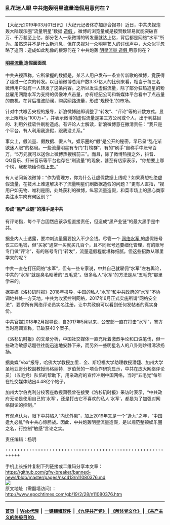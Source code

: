 ### 乱花迷人眼 中共炮轰明星流量造假用意何在？
------------------------

<p>
 【大纪元2019年03月01日讯】（大纪元记者佟亦加综合报导）近日，中共央视炮轰大陆娱乐圈“流量明星”数据
 <a href="http://www.epochtimes.com/gb/tag/%E9%80%A0%E5%81%87.html">
  造假
 </a>
 ，微博的浏览量或是按赞数轻易就能突破百万、千万甚至上亿，部分艺人一条微博的转发量就达上亿，背后都是网络“水军”所为。虽然这并不是什么新消息，但在央视对一众明星艺人的讨伐声中，大众似乎忽略了追问：造成如此乱像的根源何在？中共炮轰
 <a href="http://www.epochtimes.com/gb/tag/%E6%98%8E%E6%98%9F%E6%B5%81%E9%87%8F.html">
  明星流量
 </a>
 <a href="http://www.epochtimes.com/gb/tag/%E9%80%A0%E5%81%87.html">
  造假
 </a>
 用意何在？
</p>
<h4>
 <a href="http://www.epochtimes.com/gb/tag/%E6%98%8E%E6%98%9F%E6%B5%81%E9%87%8F.html">
  明星流量
 </a>
 造假面面观
</h4>
<p>
 中共央视声称，它所掌握的数据是，某艺人用户发布一条宣传新歌的微博，竟获得了超过一亿次的转发。以目前微博总用户数3.37亿人的比例来看，相当于每三名微博用户就有一人转发了这条内容。之所以发生虚假流量，除了部分狂热追星的粉丝雇用网路水军为支持的偶像冲点击量，亦有经纪公司和新媒体平台看中了点击量的商机，在背后推波助澜，购买网路流量，形成“规模化”的市场。
</p>
<p>
 针对中共喉舌央视的报导，新浪微博随即调整了“转发”、“评论”等的计数方式，显示上限均为“100万+”，并表示微博的虚假流量是第三方公司或个人，出于利益目的、利用外挂软件刷粉造成。有评论人士解读，新浪微博意在撇清责任：“我只是个平台，有人利用我造假，跟我没关系。”
</p>
<p>
 事实上，假流量、假数据、假人气，娱乐圈的“假”是公开的秘密，早已呈“乱花渐欲迷人眼”的格局。一些流量明星有专门“打榜群”，有的“刷手”自称手中账号百万，“5万元就可以送你上微博热搜榜前三”。而且，除了微博热搜之外，抖音、QQ音乐、虾米音乐等平台也存在“刷流量”的现象，甚至有店家表示，“你想要上哪个榜，我都能给你做上去。”
</p>
<p>
 有人诘问新浪微博：“作为管理方，你为什么让虚假数据上线呢？如果真想杜绝虚假流量，在技术上难道解决不了流量明星们刷数据造假的问题？”更有人直指，“视用户如无物、唯利是图，处处获利的微博，纵容流量造假，和菜市场上的黑心商家卖注水牛肉有何区别？”
</p>
<h4>
 形成“黑产业链”的推手是中共
</h4>
<p>
 有评论指，每个平台固然应该承担直接责任，但造成“黑产业链”的最大黑手是中共。
</p>
<p>
 据业内人士透露，要冲刺流量需要投入不少金钱。尽管一个
 <a href="http://www.epochtimes.com/gb/tag/%E7%BD%91%E7%BB%9C%E6%B0%B4%E5%86%9B.html">
  网络水军
 </a>
 的虚假账号仅三四毛钱，但“买家”通常一买就买几百个，且不同账号还要细化管理，有的账号专门做“评论”，有的账号专门“转发”，流量造假程度堪称细腻。但这些招数从哪里学来的呢？
</p>
<p>
 中共一直在打压网络“水军”，但有一些专家说，中共自己就雇佣“水军”左右舆论，中共的“水军”就是臭名昭著的“五毛党”。很多私人“水军”的方法是从“五毛党”那里学来的。
</p>
<p>
 据美媒《洛杉矶时报》2018年报导，中国的私人“水军”和中共政府的“水军”不协调地共处一方天地。中共为收紧控制网络，2017年6月正式实施所谓“网络安全法”，要求所有网络评论员实名注册，让中共政府可以看到任何发帖者的真实身份。
</p>
<p>
 中共官媒2018年2月报导说，自2017年5月以来，公安部一直在打击“水军”，警方当时高调宣称，已破获40个案子。
</p>
<p>
 《洛杉矶时报》的文章分析，中国社交媒体一直充斥着激烈争论和口诛笔伐，但一些政治敏感话题往往能迅速地安静下来，而另外一些明星名人的八卦则炒得沸沸扬扬。
</p>
<p>
 据美媒“Vox”报导，哈佛大学教授加里．金、斯坦福大学助理教授潘婕、加州大学圣地亚哥分校副教授玛格丽特．罗伯茨的一项合作研究显示，中共在庞大网络评论员）（五毛党）队伍的帮助下，用亲政府的宣传冲刷中国网络，当时“五毛党”每年在社交媒体贴出4.48亿个帖子。
</p>
<p>
 加州大学伯克利分校客座教授萧强曾在接受《洛杉矶时报》采访时表示，“中共政府无论是使用自己的‘水军’，还是打击它不喜欢的私人‘水军’，都是为了加强对网络舆论的控制。”
</p>
<p>
 有观点认为，眼下中共陷入“内忧外患”，加上2019年又是一个“逢九”之年，“中国逢九必乱”令中共心惊胆战。因此，中共炮轰明星流量造假，是以规范整顿娱乐圈之名，行控制“敏感”言论之实。
</p>
<p>
 责任编辑：杨明
</p>

+++++++++++++++++++++++++++++++++++++++++++++++++++++++++++<br/><br/>
手机上长按并复制下列链接或二维码分享本文章：<br/>
https://github.com/gfw-breaker/banned-news/blob/master/pages/nsc413/n11080376.md <br/>
<a href='https://github.com/gfw-breaker/banned-news/blob/master/pages/nsc413/n11080376.md'><img src='https://github.com/gfw-breaker/banned-news/blob/master/pages/nsc413/n11080376.md.png'/></a> <br/>
原文地址（需翻墙访问）：http://www.epochtimes.com/gb/19/2/28/n11080376.htm


------------------------
#### [首页](https://github.com/gfw-breaker/banned-news/blob/master/README.md) &nbsp;|&nbsp; [Web代理](https://github.com/labour-camp/helloworld) &nbsp;|&nbsp; [一键翻墙软件](https://github.com/gfw-breaker/nogfw/blob/master/README.md) &nbsp;| [《九评共产党》](https://github.com/gfw-breaker/9ping.md/blob/master/README.md#九评之一评共产党是什么) | [《解体党文化》](https://github.com/gfw-breaker/jtdwh.md/blob/master/README.md) | [《共产主义的终极目的》](https://github.com/gfw-breaker/gczydzjmd.md/blob/master/README.md)

